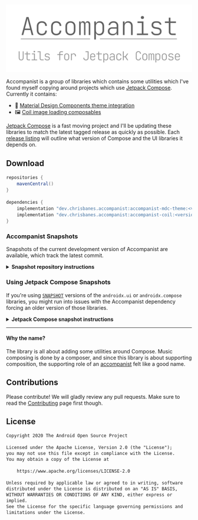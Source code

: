 ![Accompanist logo](./images/social.png)

Accompanist is a group of libraries which contains some utilities which I've found myself copying around projects which use [Jetpack Compose][compose]. Currently it contains:

 * 🎨 [Material Design Components theme integration](./mdc-theme/README.md)
 * 🖼️ [Coil image loading composables](./coil/README.md)

[Jetpack Compose][compose] is a fast moving project and I'll be updating these libraries to match the
latest tagged release as quickly as possible. Each [release listing](https://github.com/chrisbanes/accompanist/releases) will outline what version of Compose and the UI libraries it depends on.

## Download

```groovy
repositories {
    mavenCentral()
}

dependencies {
    implementation "dev.chrisbanes.accompanist:accompanist-mdc-theme:<version>"
    implementation "dev.chrisbanes.accompanist:accompanist-coil:<version>"
}
```

### Accompanist Snapshots

Snapshots of the current development version of Accompanist are available, which track the latest commit.

<details><summary><strong>Snapshot repository instructions</strong></summary>

The snapshots are deployed to Sonatype's `snapshots` [repository][snap]:

```groovy
repositories {
    // ...
    maven { url 'https://oss.sonatype.org/content/repositories/snapshots' }
}

dependencies {
    // Check the latest SNAPSHOT version from the link above
    classpath 'dev.chrisbanes.accompanist:accompanist-mdc-theme:vXXX-SNAPSHOT'
    classpath 'dev.chrisbanes.accompanist:accompanist-coil:vXXX-SNAPSHOT'
}
```

You might see a number of different versioned snapshots. If we use an example:

* `0.1.5-SNAPSHOT` is a build from the `master` branch, and depends on the latest tagged Jetpack Compose release.
* `0.1.5.ui-6574163-SNAPSHOT` is a build from the `snapshot` branch. This depends on the [SNAPSHOT build](https://androidx.dev) of Jetpack Compose from build 6574163. You should only use these if you are using Jetpack Compose snapshot versions (see below).

</details>

### Using Jetpack Compose Snapshots

If you're using [`SNAPSHOT`](https://androidx.dev) versions of the `androidx.ui`
or `androidx.compose` libraries, you might run into issues with the Accompanist dependency forcing an older version of those libraries.

<details><summary><strong>Jetpack Compose snapshot instructions</strong></summary>

I do publish snapshot versions of Accompanist which depend on recent Jetpack Compose SNAPSHOT repositories. To find a recent build, look through the [snapshot repository][snap] for any versions in the scheme `x.x.x.ui-YYYY-SNAPSHOT` (for example: `0.1.5.ui-6574163-SNAPSHOT`). The `YYYY` in the scheme is the snapshot build being used from [AndroidX](https://androidx.dev). You can then use the steps above to setup the Accompanist snapshot repositories.

I update these builds regularly, but there's no guarantee that I will create one for a given build number.

</details>

---

#### Why the name?

The library is all about adding some utilities around Compose. Music composing is done by a
composer, and since this library is about supporting composition, the supporting role of an [accompanist](https://en.wikipedia.org/wiki/Accompaniment) felt like a good name.

## Contributions

Please contribute! We will gladly review any pull requests.
Make sure to read the [Contributing](CONTRIBUTING.md) page first though.

## License

```
Copyright 2020 The Android Open Source Project
 
Licensed under the Apache License, Version 2.0 (the "License");
you may not use this file except in compliance with the License.
You may obtain a copy of the License at

    https://www.apache.org/licenses/LICENSE-2.0

Unless required by applicable law or agreed to in writing, software
distributed under the License is distributed on an "AS IS" BASIS,
WITHOUT WARRANTIES OR CONDITIONS OF ANY KIND, either express or implied.
See the License for the specific language governing permissions and
limitations under the License.
```

[compose]: https://developer.android.com/jetpack/compose
[snap]: https://oss.sonatype.org/content/repositories/snapshots/dev/chrisbanes/accompanist/
[mdc]: https://material.io/develop/android/
